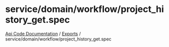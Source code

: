 # service/domain/workflow/project\_history\_get.spec
 
[Api Code Documentation](../README.md) / [Exports](../modules.md) / service/domain/workflow/project\_history\_get.spec
